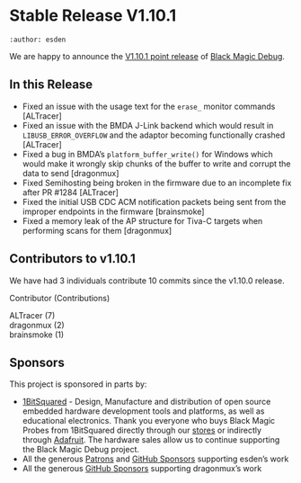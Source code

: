 # Stable Release V1.10.1

```{post} November 30, 2023
:author: esden
```

We are happy to announce the [V1.10.1 point release](https://github.com/blackmagic-debug/blackmagic/releases/tag/v1.10.1) of [Black Magic Debug](https://black-magic.org).

## In this Release

- Fixed an issue with the usage text for the `erase_` monitor commands [ALTracer]
- Fixed an issue with the BMDA J-Link backend which would result in `LIBUSB_ERROR_OVERFLOW` and the adaptor becoming functionally crashed [ALTracer]
- Fixed a bug in BMDA’s `platform_buffer_write()` for Windows which would make it wrongly skip chunks of the buffer to write and corrupt the data to send [dragonmux]
- Fixed Semihosting being broken in the firmware due to an incomplete fix after PR #1284 [ALTracer]
- Fixed the initial USB CDC ACM notification packets being sent from the improper endpoints in the firmware [brainsmoke]
- Fixed a memory leak of the AP structure for Tiva-C targets when performing scans for them [dragonmux]

## Contributors to v1.10.1

We have had 3 individuals contribute 10 commits since the v1.10.0 release.

Contributor (Contributions)

ALTracer (7)  
dragonmux (2)  
brainsmoke (1)

## Sponsors

This project is sponsored in parts by:

- [1BitSquared](https://1bitsquared.com/) - Design, Manufacture and distribution of open source embedded hardware
development tools and platforms, as well as educational electronics.
Thank you everyone who buys Black Magic Probes from 1BitSquared directly through our [stores](https://1bitsquared.com/products/black-magic-probe) or indirectly through [Adafruit](https://www.adafruit.com/product/3839). The hardware sales allow us to continue supporting the Black Magic Debug project.
- All the generous [Patrons](https://www.patreon.com/1bitsquared) and [GitHub Sponsors](https://github.com/sponsors/esden) supporting esden’s work
- All the generous [GitHub Sponsors](https://github.com/sponsors/dragonmux) supporting dragonmux’s work